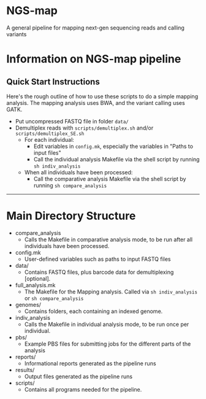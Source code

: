 NGS-map
=======

A general pipeline for mapping next-gen sequencing reads and calling variants

# Information on NGS-map pipeline

## Quick Start Instructions

Here's the rough outline of how to use these scripts to do a simple mapping analysis. The mapping analysis uses BWA, and the variant calling uses GATK.

* Put uncompressed FASTQ file in folder `data/`
* Demultiplex reads with `scripts/demultiplex.sh` and/or `scripts/demultiplex_SE.sh`
    - For each individual:
        - Edit variables in `config.mk`, especially the variables in "Paths to input files"
        - Call the individual analysis Makefile via the shell script by running `sh indiv_analysis`
    - When all individuals have been processed\:
        - Call the comparative analysis Makefile via the shell script by running `sh compare_analysis`

---

# Main Directory Structure

* compare\_analysis
    - Calls the Makefile in comparative analysis mode, to be run after all individuals have been processed.
* config.mk
    - User-defined variables such as paths to input FASTQ files
* data/
    - Contains FASTQ files, plus barcode data for demultiplexing [optional].
* full\_analysis.mk
    - The Makefile for the Mapping analysis. Called via `sh indiv_analysis` or `sh compare_analysis`
* genomes/
    - Contains folders, each containing an indexed genome.
* indiv\_analysis
    - Calls the Makefile in individual analysis mode, to be run once per individual.
* pbs/
    - Example PBS files for submitting jobs for the different parts of the analysis
* reports/
    - Informational reports generated as the pipeline runs
* results/
    - Output files generated as the pipeline runs
* scripts/
    - Contains all programs needed for the pipeline.
